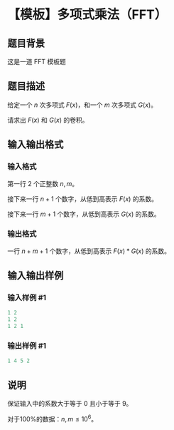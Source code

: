 # 【模板】多项式乘法（FFT）

## 题目背景

这是一道 FFT 模板题

## 题目描述

给定一个 $n$ 次多项式 $F(x)$，和一个 $m$ 次多项式 $G(x)$。

请求出 $F(x)$ 和 $G(x)$ 的卷积。

## 输入输出格式

### 输入格式

第一行 $2$ 个正整数 $n,m$。

接下来一行 $n+1$ 个数字，从低到高表示 $F(x)$ 的系数。

接下来一行 $m+1$ 个数字，从低到高表示 $G(x)$ 的系数。

### 输出格式

一行 $n+m+1$ 个数字，从低到高表示 $F(x)*G(x)$ 的系数。

## 输入输出样例

### 输入样例 #1

```cpp
1 2
1 2
1 2 1
```


### 输出样例 #1

```cpp
1 4 5 2
```


## 说明

保证输入中的系数大于等于 $0$ 且小于等于 $9$。

对于100%的数据：$n, m \leq {10}^6$。

